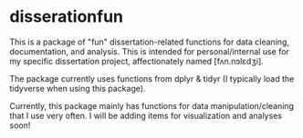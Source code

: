 # disserationfun   
  
  
This is a package of "fun" dissertation-related functions for data cleaning, documentation, and analysis. This is intended for personal/internal use for my specific dissertation project, affectionately named [fʌn.nɔlɛdʒi].
    
The package currently uses functions from dplyr & tidyr (I typically load the tidyverse when using this package).  
  
Currently, this package mainly has functions for data manipulation/cleaning that I use very often. I will be adding items for visualization and analyses soon!  
  
  

